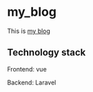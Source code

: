 # my_blog

This is [my blog](http://naoge.rinue.top/)

## Technology stack

Frontend: vue

Backend: Laravel
